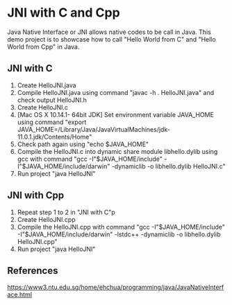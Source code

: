 # JNI with C and Cpp

Java Native Interface or JNI allows native codes to be call in Java.
This demo project is to showcase how to call "Hello World from C" and "Hello World from Cpp" in Java.

## JNI with C

1. Create HelloJNI.java
2. Compile HelloJNI.java using command "javac -h . HelloJNI.java" and check output HelloJNI.h
3. Create HelloJNI.c
4. [Mac OS X 10.14.1- 64bit JDK] Set environment variable JAVA_HOME using command "export JAVA_HOME=/Library/Java/JavaVirtualMachines/jdk-11.0.1.jdk/Contents/Home"
5. Check path again using "echo $JAVA_HOME"
6. Compile the HelloJNI.c into dynamic share module libhello.dylib using gcc with command "gcc -I"$JAVA_HOME/include" -I"$JAVA_HOME/include/darwin" -dynamiclib -o libhello.dylib HelloJNI.c"
7. Run project "java HelloJNI" 

## JNI with Cpp
1. Repeat step 1 to 2 in "JNI with C"p
2. Create HelloJNI.cpp
3. Compile the HelloJNI.cpp with command "gcc -I"$JAVA_HOME/include" -I"$JAVA_HOME/include/darwin" -lstdc++ -dynamiclib -o libhello.dylib HelloJNI.cpp"
4. Run project "java HelloJNI"

## References
https://www3.ntu.edu.sg/home/ehchua/programming/java/JavaNativeInterface.html
